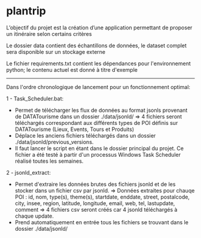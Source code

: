 # plantrip
L’objectif du projet est la création d’une application permettant de proposer un itinéraire selon certains critères

Le dossier data contient des échantillons de données, le dataset complet sera disponible sur un stockage externe

Le fichier requirements.txt contient les dépendances pour l'environnement python; le contenu actuel est
donné à titre d'exemple

---------------------------------------------------------------------------------------------------------------------
Dans l'ordre chronologique de lancement pour un fonctionnement optimal:

1 - Task_Scheduler.bat:
  - Permet de télécharger les flux de données au format jsonls provenant de DATATourisme dans un dossier ./data/jsonld/
    => 4 fichiers seront téléchargés correspondant aux différents types de POI définis sur DATATourisme (Lieux, Events, Tours et Produits)
  - Déplace les anciens fichiers téléchargés dans un dossier ./data/jsonld/previous_versions.
  - Il faut lancer le script en étant dans le dossier principal du projet. Ce fichier a été testé à partir d'un processus Windows Task Scheduler réalisé toutes les semaines.

2 - jsonld_extract:
  - Permet d'extraire les données brutes des fichiers jsonld et de les stocker dans un fichier csv par jsonld.
    => Données extraites pour chauqe POI : id, nom, type(s), theme(s), startdate, enddate, street, postalcode, city, insee, region, latitude, longitude, email, web, tel, lastupdate, comment
    => 4 fichiers csv seront créés car 4 jsonld téléchargés à chaque update.
  - Prend automatiquement en entrée tous les fichiers se trouvant dans le dossier ./data/jsonld/
  
